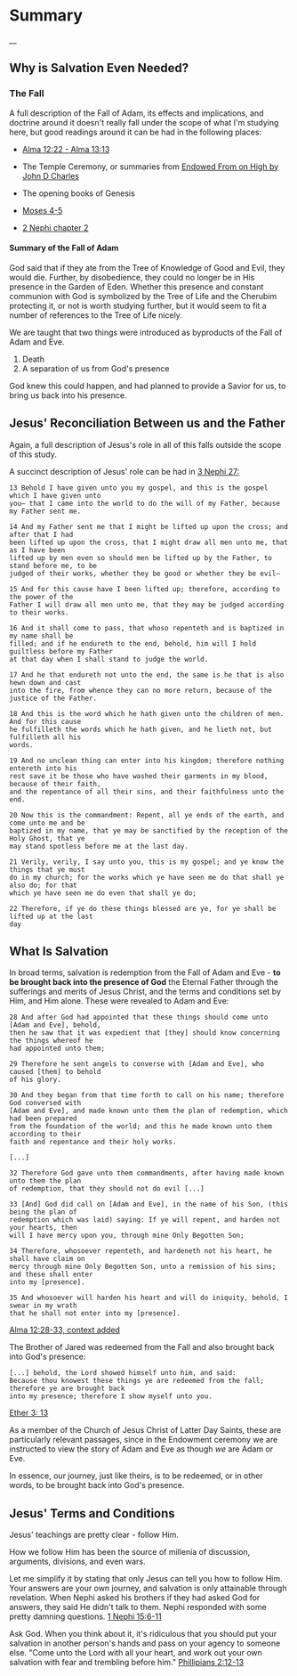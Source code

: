# Summary
__

## Why is Salvation Even Needed?

### The Fall
A full description of the Fall of Adam, its effects and implications, and doctrine 
around it doesn't really fall under the scope of what I'm studying here, but good 
readings around it can be had in the following places:

* [Alma 12:22 - Alma 13:13](https://site.churchofjesuschrist.org/study/scriptures/bofm/alma/12?lang=eng)

* The Temple Ceremony, or summaries from [Endowed From on High by John D Charles](https://www.amazon.com/Endowed-High-Understanding-Symbols-Endowment/dp/0882906143)

* The opening books of Genesis

* [Moses 4-5](https://site.churchofjesuschrist.org/study/scriptures/pgp/moses/4?lang=eng)

* [2 Nephi chapter 2](https://site.churchofjesuschrist.org/study/scriptures/bofm/2-ne/2?lang=eng)

#### Summary of the Fall of Adam
God said that if they ate from the Tree of Knowledge of Good and Evil, they would die. 
Further, by disobedience, they could no longer be in His presence in the Garden of 
Eden. Whether this presence and constant communion with God is symbolized by 
the Tree of Life and the Cherubim protecting it, or not is worth studying further, but 
it would seem to fit a number of references to the Tree of Life nicely.

We are taught that two things were introduced as byproducts of the Fall of Adam and Eve.

1. Death
2. A separation of us from God's presence

God knew this could happen, and had planned to provide a Savior for us, to bring us 
back into his presence.

## Jesus' Reconciliation Between us and the Father
Again, a full description of Jesus's role in all of this falls outside the scope of 
this study.

A succinct description of Jesus' role can be had in [3 Nephi 27:]()

```
13 Behold I have given unto you my gospel, and this is the gospel which I have given unto
you— that I came into the world to do the will of my Father, because my Father sent me.

14 And my Father sent me that I might be lifted up upon the cross; and after that I had
been lifted up upon the cross, that I might draw all men unto me, that as I have been
lifted up by men even so should men be lifted up by the Father, to stand before me, to be
judged of their works, whether they be good or whether they be evil—

15 And for this cause have I been lifted up; therefore, according to the power of the
Father I will draw all men unto me, that they may be judged according to their works.

16 And it shall come to pass, that whoso repenteth and is baptized in my name shall be
filled; and if he endureth to the end, behold, him will I hold guiltless before my Father
at that day when I shall stand to judge the world.

17 And he that endureth not unto the end, the same is he that is also hewn down and cast
into the fire, from whence they can no more return, because of the justice of the Father.

18 And this is the word which he hath given unto the children of men. And for this cause
he fulfilleth the words which he hath given, and he lieth not, but fulfilleth all his
words.

19 And no unclean thing can enter into his kingdom; therefore nothing entereth into his
rest save it be those who have washed their garments in my blood, because of their faith,
and the repentance of all their sins, and their faithfulness unto the end.

20 Now this is the commandment: Repent, all ye ends of the earth, and come unto me and be
baptized in my name, that ye may be sanctified by the reception of the Holy Ghost, that ye
may stand spotless before me at the last day.

21 Verily, verily, I say unto you, this is my gospel; and ye know the things that ye must
do in my church; for the works which ye have seen me do that shall ye also do; for that
which ye have seen me do even that shall ye do;

22 Therefore, if ye do these things blessed are ye, for ye shall be lifted up at the last
day
```

## What Is Salvation
In broad terms, salvation is redemption from the Fall of Adam and Eve - **to be brought 
back into the presence of God** the Eternal Father through the sufferings and merits 
of Jesus Christ, and the terms and conditions set by Him, and Him alone. These were 
revealed to Adam and Eve:

```
28 And after God had appointed that these things should come unto [Adam and Eve], behold,
then he saw that it was expedient that [they] should know concerning the things whereof he
had appointed unto them;

29 Therefore he sent angels to converse with [Adam and Eve], who caused [them] to behold
of his glory.

30 And they began from that time forth to call on his name; therefore God conversed with
[Adam and Eve], and made known unto them the plan of redemption, which had been prepared
from the foundation of the world; and this he made known unto them according to their
faith and repentance and their holy works.

[...]

32 Therefore God gave unto them commandments, after having made known unto them the plan
of redemption, that they should not do evil [...]

33 [And] God did call on [Adam and Eve], in the name of his Son, (this being the plan of
redemption which was laid) saying: If ye will repent, and harden not your hearts, then
will I have mercy upon you, through mine Only Begotten Son;

34 Therefore, whosoever repenteth, and hardeneth not his heart, he shall have claim on
mercy through mine Only Begotten Son, unto a remission of his sins; and these shall enter
into my [presence].

35 And whosoever will harden his heart and will do iniquity, behold, I swear in my wrath
that he shall not enter into my [presence].
```

[Alma 12:28-33, context added](https://site.churchofjesuschrist.org/study/scriptures/bofm/alma/12?lang=eng)

The Brother of Jared was redeemed from the Fall and also brought back into God's presence:

```
[...] behold, the Lord showed himself unto him, and said:
Because thou knowest these things ye are redeemed from the fall; therefore ye are brought back
into my presence; therefore I show myself unto you.
```

[Ether 3: 13](https://www.churchofjesuschrist.org/study/scriptures/bofm/ether/3?lang=eng)

As a member of the Church of Jesus Christ of Latter Day Saints, these are particularly 
relevant passages, since in the Endowment ceremony we are instructed to view the story 
of Adam and Eve as though _we_ are Adam or Eve.

In essence, our journey, just like theirs, is to be redeemed, or in other words, 
to be brought back into God's presence.

## Jesus' Terms and Conditions
Jesus' teachings are pretty clear - follow Him. 

How we follow Him has been the source of millenia of discussion, arguments, divisions, 
and even wars.

Let me simplify it by stating that only Jesus can tell you how to follow Him. Your 
answers are your own journey, and salvation is only attainable through revelation. When 
Nephi asked his brothers if they had asked God for answers, they said He didn't talk 
to them. Nephi responded with some pretty damning questions. [1 Nephi 15:6-11](https://site.churchofjesuschrist.org/study/scriptures/bofm/1-ne/15?lang=eng)

Ask God. When you think about it, it's ridiculous that you should put your 
salvation in another person's hands and pass on your agency to someone else. "Come 
unto the Lord with all your heart, and work out your own salvation with fear and 
trembling before him." [Phillipians 2:12-13](https://www.churchofjesuschrist.org/study/scriptures/nt/philip/2?lang=eng)